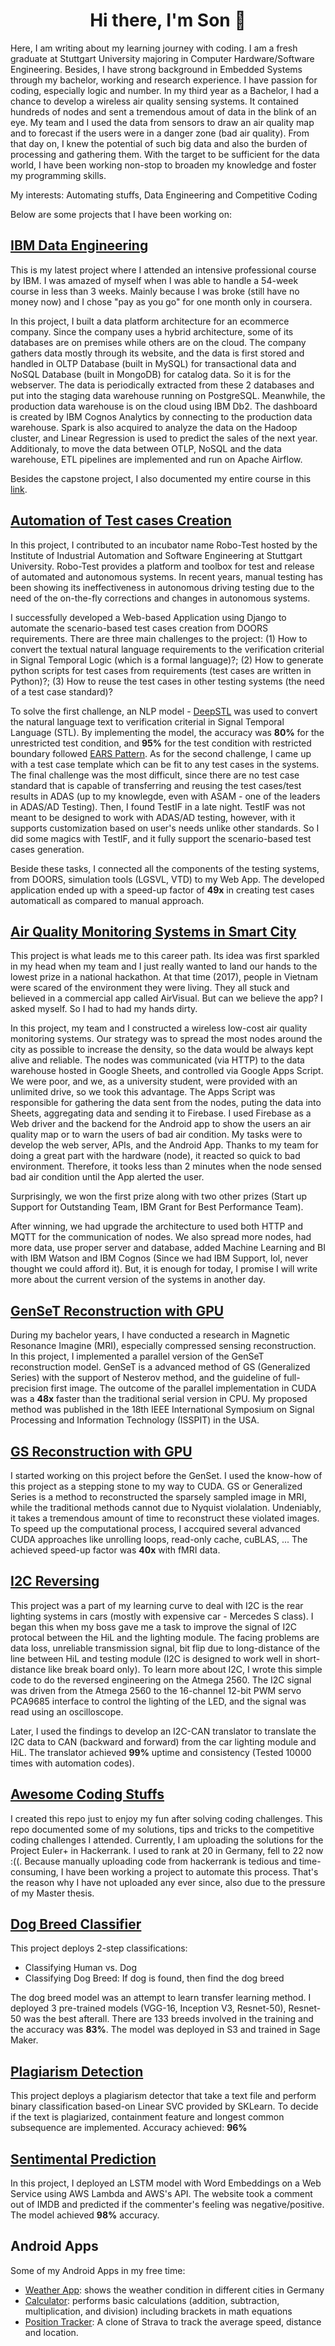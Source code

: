 <h1 align="center">Hi there, I'm Son 👋</h1>

Here, I am writing about my learning journey with coding. I am a fresh graduate at Stuttgart University majoring in Computer Hardware/Software Engineering. Besides, I have strong background in Embedded Systems through my bachelor, working and research experience. I have passion for coding, especially logic and number. In my third year as a Bachelor, I had a chance to develop a wireless air quality sensing systems. It contained hundreds of nodes and sent a tremendous amout of data in the blink of an eye. My team and I used the data from sensors to draw an air quality map and to forecast if the users were in a danger zone (bad air quality). From that day on, I knew the potential of such big data and also the burden of processing and gathering them. With the target to be sufficient for the data world, I have been working non-stop to broaden my knowledge and foster my programming skills.

My interests: Automating stuffs, Data Engineering and Competitive Coding

Below are some projects that I have been working on:
## [IBM Data Engineering](https://github.com/xzZero/DataEng_IBM/tree/main/13%20-%20Data%20Engineering%20Capstone%20Project)
This is my latest project where I attended an intensive professional course by IBM. I was amazed of myself when I was able to handle a 54-week course in less than 3 weeks. Mainly because I was broke (still have no money now) and I chose "pay as you go" for one month only in coursera. 

In this project, I built a data platform architecture for an ecommerce company. Since the company uses a hybrid architecture, some of its databases are on premises while others are on the cloud. The company gathers data mostly through its website, and the data is first stored and handled in OLTP Database (built in MySQL) for transactional data and NoSQL Database (built in MongoDB) for catalog data. So it is for the webserver. The data is periodically extracted from these 2 databases and put into the staging data warehouse running on PostgreSQL. Meanwhile, the production data warehouse is on the cloud using IBM Db2. The dashboard is created by IBM Cognos Analytics by connecting to the production data warehouse. Spark is also acquired to analyze the data on the Hadoop cluster, and Linear Regression is used to predict the sales of the next year. Additionaly, to move the data between OTLP, NoSQL and the data warehouse, ETL pipelines are implemented and run on Apache Airflow.

Besides the capstone project, I also documented my entire course in this [link](https://github.com/xzZero/DataEng_IBM).
## [Automation of Test cases Creation](https://www.robo-test.ai/)
In this project, I contributed to an incubator name Robo-Test hosted by the Institute of Industrial Automation and Software Engineering at Stuttgart University. Robo-Test provides a platform and toolbox for test and release of automated and autonomous systems. In recent years, manual testing has been showing its ineffectiveness in autonomous driving testing due to the need of the on-the-fly corrections and changes in autonomous systems.

I successfully developed a Web-based Application using Django to automate the scenario-based test cases creation from DOORS requirements. There are three main challenges to the project: (1) How to convert the textual natural language requirements to the verification criterial in Signal Temporal Logic (which is a formal language)?; (2) How to generate python scripts for test cases from requirements (test cases are written in Python)?; (3) How to reuse the test cases in other testing systems (the need of a test case standard)?

To solve the first challenge, an NLP model - [DeepSTL](https://github.com/JieHE-2020/DeepSTL) was used to convert the natural language text to verification criterial in Signal Temporal Language (STL). By implementing the model, the accuracy was **80%** for the unrestricted test condition, and **95%** for the test condition with restricted boundary followed [EARS Pattern](https://alistairmavin.com/ears/). As for the second challenge, I came up with a test case template which can be fit to any test cases in the systems. The final challenge was the most difficult, since there are no test case standard that is capable of transferring and reusing the test cases/test results in ADAS (up to my knowlegde, even with ASAM - one of the leaders in ADAS/AD Testing). Then, I found TestIF in a late night. TestIF was not meant to be designed to work with ADAS/AD testing, however, with it supports customization based on user's needs unlike other standards. So I did some magics with TestIF, and it fully support the scenario-based test cases generation.

Beside these tasks, I connected all the components of the testing systems, from DOORS, simulation tools (LGSVL, VTD) to my Web App. The developed application ended up with a speed-up factor of **49x** in creating test cases automaticall as compared to manual approach.

## [Air Quality Monitoring Systems in Smart City](https://vgu.edu.vn/vi/achievements1?title=VGU-EEIT-students-got-the-first-prize-in-Hackathon-contest-2017&id-bai-viet=2735808&pid=CmsHienThiBaiViet_WAR_cmsportlet_INSTANCE_1xni0P8F64Cp&reCall=1)
This project is what leads me to this career path. Its idea was first sparkled in my head when my team and I just really wanted to land our hands to the lowest prize in a national hackathon. At that time (2017), people in Vietnam were scared of the environment they were living. They all stuck and believed in a commercial app called AirVisual. But can we believe the app? I asked myself. So I had to had my hands dirty.

In this project, my team and I constructed a wireless low-cost air quality monitoring systems. Our strategy was to spread the most nodes around the city as possible to increase the density, so the data would be always kept alive and reliable. The nodes was communicated (via HTTP) to the data warehouse hosted in Google Sheets, and controlled via Google Apps Script. We were poor, and we, as a university student, were provided with an unlimited drive, so we took this advantage. The Apps Script was responsible for gathering the data sent from the nodes, puting the data into Sheets, aggregating data and sending it to Firebase. I used Firebase as a Web driver and the backend for the Android app to show the users an air quality map or to warn the users of bad air condition. My tasks were to develop the web server, APIs, and the Android App. Thanks to my team for doing a great part with the hardware (node), it reacted so quick to bad environment. Therefore, it tooks less than 2 minutes when the node sensed bad air condition until the App alerted the user.

Surprisingly, we won the first prize along with two other prizes (Start up Support for Outstanding Team, IBM Grant for Best Performance Team). 

After winning, we had upgrade the architecture to used both HTTP and MQTT for the communication of nodes. We also spread more nodes, had more data, use proper server and database, added Machine Learning and BI with IBM Watson and IBM Cognos (Since we had IBM Support, lol, never thought we could afford it). But, it is enough for today, I promise I will write more about the current version of the systems in another day.
## [GenSeT Reconstruction with GPU](https://github.com/xzZero/GenSeT-CUDA)
During my bachelor years, I have conducted a research in Magnetic Resonance Imagine (MRI), especially compressed sensing reconstruction. In this project, I implemented a parallel version of the GenSeT reconstruction model. GenSeT is a advanced method of GS (Generalized Series) with the support of Nesterov method, and the guideline of full-precision first image. The outcome of the parallel implementation in CUDA was a **48x** faster than the traditional serial version in CPU. My proposed method was published in the 18th IEEE International Symposium on Signal Processing and Information Technology (ISSPIT) in the USA.
## [GS Reconstruction with GPU](https://github.com/xzZero/GS-CUDA)
I started working on this project before the GenSet. I used the know-how of this project as a stepping stone to my way to CUDA. GS or Generalized Series is a method to reconstructed the sparsely sampled image in MRI, while the traditional methods cannot due to Nyquist violalation. Undeniably, it takes a tremendous amount of time to reconstruct these violated images. To speed up the computational process, I accquired several advanced CUDA approaches like unrolling loops, read-only cache, cuBLAS, ... The achieved speed-up factor was 
**40x** with fMRI data.
## [I2C Reversing](https://github.com/xzZero/I2C_traceback)
This project was a part of my learning curve to deal with I2C is the rear lighting systems in cars (mostly with expensive car - Mercedes S class). I began this when my boss gave me a task to improve the signal of I2C protocal between the HiL and the lighting module. The facing problems are data loss, unreliable transmission signal, bit flip due to long-distance of the line between HiL and testing module (I2C is designed to work well in short-distance like break board only). To learn more about I2C, I wrote this simple code to do the reversed engineering on the Atmega 2560. The I2C signal was driven from the Atmega 2560 to the 16-channel 12-bit PWM servo PCA9685 interface to control the lighting of the LED, and the signal was read using an oscilloscope. 

Later, I used the findings to develop an I2C-CAN translator to translate the I2C data to CAN (backward and forward) from the car lighting module and HiL. The translator achieved **99%** uptime and consistency (Tested 10000 times with automation codes).
## [Awesome Coding Stuffs](https://github.com/xzZero/Competitive-Coding-)
I created this repo just to enjoy my fun after solving coding challenges. This repo documented some of my solutions, tips and tricks to the competitive coding challenges I attended. Currently, I am uploading the solutions for the Project Euler+ in Hackerrank. I used to rank at 20 in Germany, fell to 22 now :((. Because manually uploading code from hackerrank is tedious and time-consuming, I have been working a project to automate this process. That's the reason why I have not uploaded any ever since, also due to the pressure of my Master thesis. 
## [Dog Breed Classifier](https://github.com/xzZero/Dog_Breed_Classifier)
This project deploys 2-step classifications: 
- Classifying Human vs. Dog
- Classifying Dog Breed: If dog is found, then find the dog breed

The dog breed model was an attempt to learn transfer learning method. I deployed 3 pre-trained models (VGG-16, Inception V3, Resnet-50), Resnet-50 was the best afterall. There are 133 breeds involved in the training and the accuracy was **83%**. The model was deployed in S3 and trained in Sage Maker.
## [Plagiarism Detection](https://github.com/xzZero/Plagiarism_Detection)
This project deploys a plagiarism detector that take a text file and perform binary classification based-on Linear SVC provided by SKLearn. To decide if the text is plagiarized, containment feature and longest common subsequence are implemented. Accuracy achieved: **96%**
## [Sentimental Prediction](https://github.com/xzZero/sentimental_prediction)
In this project, I deployed an LSTM model with Word Embeddings on a Web Service using AWS Lambda and AWS's API. The website took a comment out of IMDB and predicted if the commenter's feeling was negative/positive. The model achieved **98%** accuracy.
## Android Apps
Some of my Android Apps in my free time:
- [Weather App](https://github.com/xzZero/WeatherAppv2): shows the weather condition in different cities in Germany
- [Calculator](https://github.com/xzZero/Calculator): performs basic calculations (addition, subtraction, multiplication, and division) including brackets in math equations
- [Position Tracker](https://github.com/xzZero/Positioning): A clone of Strava to track the average speed, distance and location.
